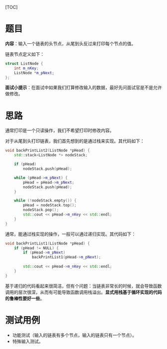 [TOC]

# 题目

**内容**：输入一个链表的头节点，从尾到头反过来打印每个节点的值。

链表节点定义如下：

``` c++
struct ListNode {
 	int m_nKey;
  	ListNode *m_pNext;
};
```

**面试小提示**：在面试中如果我们打算修改输入的数据，最好先问面试官是不是允许做修改。

# 思路

通常打印是一个只读操作，我们不希望打印时修改内容。

对于从尾到头打印链表，我们首先想到的是通过栈来实现。其代码如下：

``` c++
void backPrintList2(ListNode *pHead) {
	std::stack<ListNode *> nodeStack;

	if (pHead)
		nodeStack.push(pHead);

	while (pHead->m_pNext) {
		pHead = pHead->m_pNext;
		nodeStack.push(pHead);
	}

	while (!nodeStack.empty()) {
		pHead = nodeStack.top();
		nodeStack.pop();
		std::cout << pHead->m_nKey << std::endl;
	}
}
```

通常，能通过栈实现的操作，一般可以通过递归实现。其代码如下：

``` c++
void backPrintList1(ListNode *pHead) {
	if (pHead != NULL) {
		if (pHead->m_pNext)
			backPrintList1(pHead->m_pNext);
			
		std::cout << pHead->m_nKey << std::endl;
	}
}
```

基于递归的代码看起来很简洁，但有个问题：当链表非常长的时候，就会导致函数调用的层次很深，从而有可能导致函数调用栈溢出。**显式用栈基于循环实现的代码的鲁棒性要好一些**。



# 测试用例

* 功能测试（输入的链表有多个节点，输入的链表只有一个节点）。
* 特殊输入测试。

